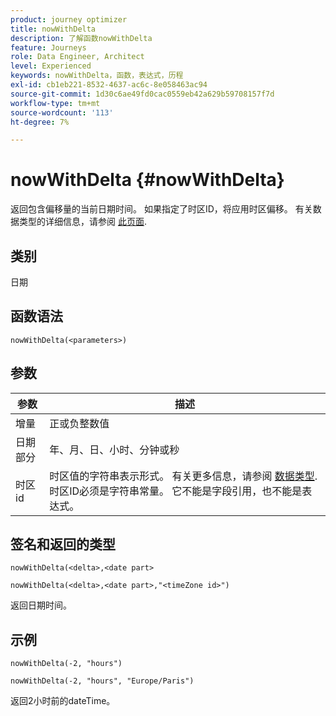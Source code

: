 ```yaml
---
product: journey optimizer
title: nowWithDelta
description: 了解函数nowWithDelta
feature: Journeys
role: Data Engineer, Architect
level: Experienced
keywords: nowWithDelta，函数，表达式，历程
exl-id: cb1eb221-8532-4637-ac6c-8e058463ac94
source-git-commit: 1d30c6ae49fd0cac0559eb42a629b59708157f7d
workflow-type: tm+mt
source-wordcount: '113'
ht-degree: 7%

---
```


# nowWithDelta {#nowWithDelta}

返回包含偏移量的当前日期时间。 如果指定了时区ID，将应用时区偏移。 有关数据类型的详细信息，请参阅 [此页面](../expression/data-types.md).

## 类别

日期

## 函数语法

`nowWithDelta(<parameters>)`

## 参数

| 参数 | 描述 |
|--- |--- |
| 增量 | 正或负整数值 |
| 日期部分 | 年、月、日、小时、分钟或秒 |
| 时区id | 时区值的字符串表示形式。 有关更多信息，请参阅 [数据类型](../expression/data-types.md). 时区ID必须是字符串常量。 它不能是字段引用，也不能是表达式。 |

## 签名和返回的类型

`nowWithDelta(<delta>,<date part>`

`nowWithDelta(<delta>,<date part>,"<timeZone id>")`

返回日期时间。

## 示例

`nowWithDelta(-2, "hours")`

`nowWithDelta(-2, "hours", "Europe/Paris")`

返回2小时前的dateTime。
